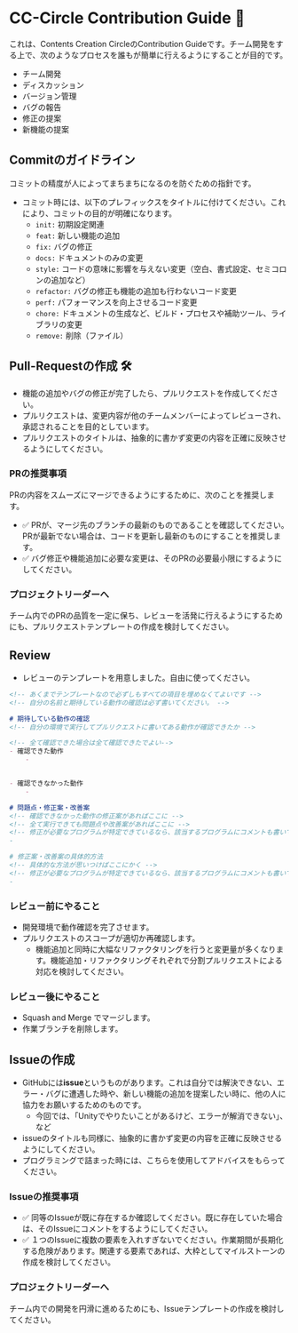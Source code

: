 # CC-Circle Contribution Guide 🚀

これは、Contents Creation CircleのContribution Guideです。チーム開発をする上で、次のようなプロセスを誰もが簡単に行えるようにすることが目的です。

- チーム開発
- ディスカッション
- バージョン管理
- バグの報告
- 修正の提案
- 新機能の提案

## Commitのガイドライン

コミットの精度が人によってまちまちになるのを防ぐための指針です。

- コミット時には、以下のプレフィックスをタイトルに付けてください。これにより、コミットの目的が明確になります。
  - `init:` 初期設定関連
  - `feat:` 新しい機能の追加
  - `fix:` バグの修正
  - `docs:` ドキュメントのみの変更
  - `style:` コードの意味に影響を与えない変更（空白、書式設定、セミコロンの追加など）
  - `refactor:` バグの修正も機能の追加も行わないコード変更
  - `perf:` パフォーマンスを向上させるコード変更
  - `chore:` ドキュメントの生成など、ビルド・プロセスや補助ツール、ライブラリの変更
  - `remove:` 削除（ファイル）

## Pull-Requestの作成 🛠️

- 機能の追加やバグの修正が完了したら、プルリクエストを作成してください。
- プルリクエストは、変更内容が他のチームメンバーによってレビューされ、承認されることを目的としています。
- プルリクエストのタイトルは、抽象的に書かず変更の内容を正確に反映させるようにしてください。

### PRの推奨事項
PRの内容をスムーズにマージできるようにするために、次のことを推奨します。

- ✅ PRが、マージ先のブランチの最新のものであることを確認してください。PRが最新でない場合は、コードを更新し最新のものにすることを推奨します。
- ✅ バグ修正や機能追加に必要な変更は、そのPRの必要最小限にするようにしてください。

### プロジェクトリーダーへ
チーム内でのPRの品質を一定に保ち、レビューを活発に行えるようにするためにも、プルリクエストテンプレートの作成を検討してください。

## Review

- レビューのテンプレートを用意しました。自由に使ってください。
```md
<!-- あくまでテンプレートなので必ずしもすべての項目を埋めなくてよいです -->
<!-- 自分の名前と期待している動作の確認は必ず書いてください。 -->

# 期待している動作の確認
<!-- 自分の環境で実行してプルリクエストに書いてある動作が確認できたか -->

<!-- 全て確認できた場合は全て確認できたでよい-->
- 確認できた動作
	- 


- 確認できなかった動作
	- 

# 問題点・修正案・改善案
<!-- 確認できなかった動作の修正案があればここに -->
<!-- 全て実行できても問題点や改善案があればここに -->
<!-- 修正が必要なプログラムが特定できているなら、該当するプログラムにコメントも書いてください。>
- 

# 修正案・改善案の具体的方法
<!-- 具体的な方法が思いつけばここにかく -->
<!-- 修正が必要なプログラムが特定できているなら、該当するプログラムにコメントも書いてください。>
- 
```

### レビュー前にやること

- 開発環境で動作確認を完了させます。
- プルリクエストのスコープが適切か再確認します。
  - 機能追加と同時に大幅なリファクタリングを行うと変更量が多くなります。機能追加・リファクタリングそれぞれで分割プルリクエストによる対応を検討してください。

### レビュー後にやること

- Squash and Merge でマージします。
- 作業ブランチを削除します。

## Issueの作成

- GitHubには**issue**というものがあります。これは自分では解決できない、エラー・バグに遭遇した時や、新しい機能の追加を提案したい時に、他の人に協力をお願いするためのものです。
	- 今回では、「Unityでやりたいことがあるけど、エラーが解消できない」、など
- issueのタイトルも同様に、抽象的に書かず変更の内容を正確に反映させるようにしてください。
- プログラミングで詰まった時には、こちらを使用してアドバイスをもらってください。

### Issueの推奨事項

- ✅ 同等のIssueが既に存在するか確認してください。既に存在していた場合は、そのIssueにコメントをするようにしてください。
- ✅ １つのIssueに複数の要素を入れすぎないでください。作業期間が長期化する危険があります。関連する要素であれば、大枠としてマイルストーンの作成を検討してください。

### プロジェクトリーダーへ
チーム内での開発を円滑に進めるためにも、Issueテンプレートの作成を検討してください。
